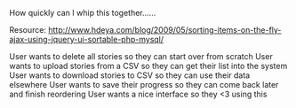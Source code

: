 How quickly can I whip this together......

Resource:
http://www.hdeya.com/blog/2009/05/sorting-items-on-the-fly-ajax-using-jquery-ui-sortable-php-mysql/

User wants to delete all stories so they can start over from scratch
User wants to upload stories from a CSV so they can get their list into the system
User wants to download stories to CSV so they can use their data elsewhere
User wants to save their progress so they can come back later and finish reordering
User wants a nice interface so they <3 using this